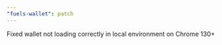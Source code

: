 ```yaml
---
"fuels-wallet": patch
---
```


Fixed wallet not loading correctly in local environment on Chrome 130+
